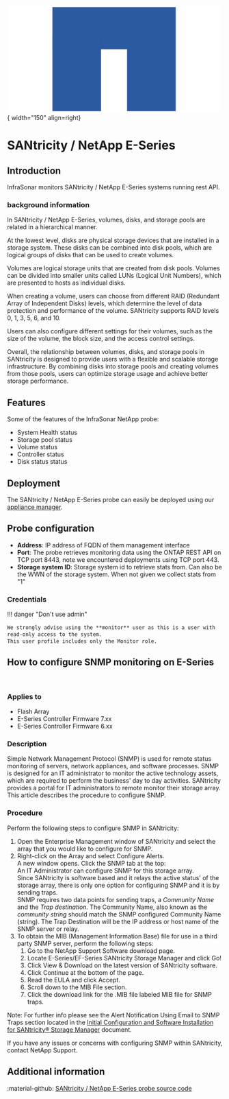 ![NetApp-Probe](../../images/probe_netapp.png){ width="150" align=right}

# SANtricity / NetApp E-Series

## Introduction

InfraSonar monitors SANtricity / NetApp E-Series systems running rest API.

### background information 

In SANtricity / NetApp E-Series, volumes, disks, and storage pools are related in a hierarchical manner.

At the lowest level, disks are physical storage devices that are installed in a storage system. These disks can be combined into disk pools, which are logical groups of disks that can be used to create volumes.

Volumes are logical storage units that are created from disk pools. Volumes can be divided into smaller units called LUNs (Logical Unit Numbers), which are presented to hosts as individual disks.

When creating a volume, users can choose from different RAID (Redundant Array of Independent Disks) levels, which determine the level of data protection and performance of the volume. SANtricity supports RAID levels 0, 1, 3, 5, 6, and 10.

Users can also configure different settings for their volumes, such as the size of the volume, the block size, and the access control settings.

Overall, the relationship between volumes, disks, and storage pools in SANtricity is designed to provide users with a flexible and scalable storage infrastructure. By combining disks into storage pools and creating volumes from those pools, users can optimize storage usage and achieve better storage performance.

## Features

Some of the features of the InfraSonar NetApp probe:

* System Health status
* Storage pool status
* Volume status
* Controller status
* Disk status status

## Deployment

The SANtricity / NetApp E-Series probe can easily be deployed using our [appliance manager](./appliance/appliance_manager.md).

## Probe configuration

* **Address**: IP address of FQDN of them management interface
* **Port**: The probe retrieves monitoring data using the ONTAP REST API on TCP port 8443, note we encountered deployments using TCP port 443.
* **Storage system ID**: Storage system id to retrieve stats from. Can also be the WWN of the storage system. When not given we collect stats from "1"

### Credentials

!!! danger "Don't use admin"

    We strongly advise using the **monitor** user as this is a user with read-only access to the system.
    This user profile includes only the Monitor role.

## How to configure SNMP monitoring on E-Series
​
### Applies to

* Flash Array
* E-Series Controller Firmware 7.xx
* E-Series Controller Firmware 6.xx

### Description

Simple Network Management Protocol (SNMP) is used for remote status monitoring of servers, network appliances, and software processes. SNMP is designed for an IT administrator to monitor the active technology assets, which are required to perform the business' day to day activities. SANtricity provides a portal for IT administrators to remote monitor their storage array. This article describes the procedure to configure SNMP.

### Procedure
Perform the following steps to configure SNMP in SANtricity:  

1. Open the Enterprise Management window of SANtricity and select the array that you would like to configure for SNMP.
2. Right-click on the Array and select Configure Alerts.<br>
   A new window opens. Click the SNMP tab at the top:<br>
   An IT Administrator can configure SNMP for this storage array.<br>
   Since SANtricity is software based and it relays the active status' of the storage array, there is only one option for configuring SNMP and it is by sending traps.<br>
   SNMP requires two data points for sending traps, a *Community Name* and the *Trap destination*. The Community Name, also known as the *community string* should match the SNMP configured Community Name (string). The Trap Destination will be the IP address or host name of the SNMP server or relay.
3. To obtain the MIB (Management Information Base) file for use in a third party SNMP server, perform the following steps:
    1. Go to the NetApp Support Software download page.
    2. Locate E-Series/EF-Series SANtricity Storage Manager and click Go!
    3. Click View & Download on the latest version of SANtricity software.
    4. Click Continue at the bottom of the page.
    5. Read the EULA and click Accept.
    6. Scroll down to the MIB File section.
    7. Click the download link for the .MIB file labeled MIB file for SNMP traps.

Note: For further info please see the Alert Notification Using Email to SNMP Traps section located in the [Initial Configuration and Software Installation for SANtricity® Storage Manager](https://library.netapp.com/ecm/ecm_get_file/ECMP1394572) document.

If you have any issues or concerns with configuring SNMP within SANtricity, contact NetApp Support. 

## Additional information

:material-github: [SANtricity / NetApp E-Series probe source code](https://github.com/infrasonar/santricity-probe)